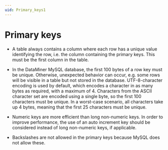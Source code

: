 ```yaml
---
uid: Primary_keys1
---
```


# Primary keys

- A table always contains a column where each row has a unique value identifying the row, i.e. the column containing the primary keys. This must be the first column in the table.

- In the DataMiner MySQL database, the first 100 bytes of a row key must be unique. Otherwise, unexpected behavior can occur, e.g. some rows will be visible in a table but not stored in the database. UTF-8-character encoding is used by default, which encodes a character in as many bytes as required, with a maximum of 4. Characters from the ASCII character set are encoded using a single byte, so the first 100 characters must be unique. In a worst-case scenario, all characters take up 4 bytes, meaning that the first 25 characters must be unique.

- Numeric keys are more efficient than long non-numeric keys. In order to improve performance, the use of an auto increment key should be considered instead of long non-numeric keys, if applicable.

- Backslashes are not allowed in the primary keys because MySQL does not allow these.
